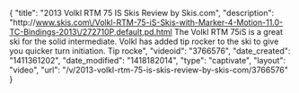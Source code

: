 {
    "title": "2013 Volkl RTM 75 IS Skis Review by Skis.com",
    "description": "http:\/\/www.skis.com\/Volkl-RTM-75-iS-Skis-with-Marker-4-Motion-11.0-TC-Bindings-2013\/272710P,default,pd.html  The Volkl RTM 75iS is a great ski for the solid intermediate. Volkl has added tip rocker to the ski to give you quicker turn initiation. Tip rocke",
    "videoid": "3766576",
    "date_created": "1411361202",
    "date_modified": "1418182014",
    "type": "captivate",
    "layout": "video",
    "url": "\/v\/2013-volkl-rtm-75-is-skis-review-by-skis-com\/3766576"
}